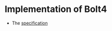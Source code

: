 # Implementation of  Bolt4
* The [specification](https://github.com/lightning/bolts/blob/master/04-onion-routing.md)


